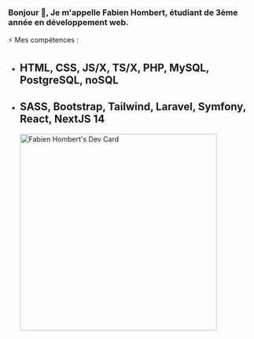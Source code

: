### Bonjour 👋, Je m'appelle Fabien Hombert, étudiant de 3ème année en développement web.

  ⚡ Mes compétences :
  
  - ## HTML, CSS, JS/X, TS/X, PHP, MySQL, PostgreSQL, noSQL
  - ## SASS, Bootstrap, Tailwind, Laravel, Symfony, React, NextJS 14 
    <a href="https://app.daily.dev/picoche"><img src="https://api.daily.dev/devcards/1d882aa8a8d64bf283148fcab5054188.png?r=zsl" width="400" alt="Fabien Hombert's Dev Card"/></a>



<!--
**Picoche/Picoche** is a ✨ _special_ ✨ repository because its `README.md` (this file) appears on your GitHub profile.

Here are some ideas to get you started:

- 🔭 I’m currently working on ...
- 🌱 I’m currently learning ...
- 👯 I’m looking to collaborate on ...
- 🤔 I’m looking for help with ...
- 💬 Ask me about ...
- 📫 How to reach me: ...
- 😄 Pronouns: ...
- ⚡ Fun fact: ...
-->
